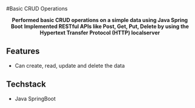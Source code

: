 #Basic CRUD Operations


<p style="text-align: center;">
    <b>Performed basic CRUD operations on a simple data using Java Spring Boot</b>
     <b>Implemented RESTful APIs like Post, Get, Put, Delete by using the Hypertext Transfer Protocol (HTTP) localserver</b>
</p>

## Features

<ul>
    <li>Can create, read, update and delete the data</li>
</ul>

## Techstack
<ul>
    <li>Java SpringBoot</li>  
</ul>



